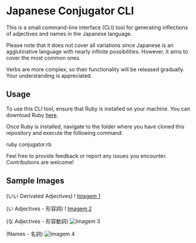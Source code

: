 # Japanese Conjugator CLI

This is a small command-line interface (CLI) tool for generating inflections of adjectives and names in the Japanese language.

Please note that it does not cover all variations since Japanese is an agglutinative language with nearly infinite possibilities. However, it aims to cover the most common ones.

Verbs are more complex, so their functionality will be released gradually. Your understanding is appreciated.

## Usage

To use this CLI tool, ensure that Ruby is installed on your machine. You can download Ruby [here](https://www.ruby-lang.org).

Once Ruby is installed, navigate to the folder where you have cloned this repository and execute the following command:

ruby conjugator.rb

Feel free to provide feedback or report any issues you encounter. Contributions are welcome!

## Sample Images

(いい Derivated Adjectives) ! [Imagem 1](https://i.postimg.cc/J000jCNr/Captura-de-tela-2023-07-07-203950.png)

(い Adjectives - 形容詞) ! [Imagem 2](https://i.postimg.cc/QCztbYmp/Captura-de-tela-2023-07-07-204106.png)

(な Adjectives - 形容動詞) ![Imagem 3](https://i.postimg.cc/66bytTKy/Captura-de-tela-2023-07-07-204622.png)

(Names - 名詞) ![Imagem 4](https://i.postimg.cc/rFdzmcyg/Captura-de-tela-2023-07-07-204717.png)
